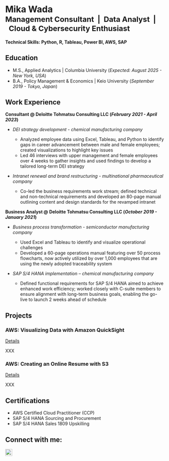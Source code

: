 # Mika Wada  </br><sub>Management Consultant&nbsp;&nbsp;|&nbsp;&nbsp;Data Analyst&nbsp;&nbsp;|&nbsp;&nbsp;Cloud & Cybersecurity Enthusiast</sub>

#### Technical Skills: Python, R, Tableau, Power BI, AWS, SAP

## Education						       		
- M.S., Applied Analytics	| Columbia University (_Expected: August 2025 - New York, USA_)	 			        		
- B.A., Policy Management & Economics | Keio University (_September 2019 - Tokyo, Japan_)

## Work Experience
**Consultant @ Deloitte Tohmatsu Consulting LLC (_February 2021 - April 2023_)**
- _DEI strategy development - chemical manufacturing company_
  - Analyzed employee data using Excel, Tableau, and Python to identify gaps in career advancement between male and female employees; created visualizations to highlight key issues
  - Led 46 interviews with upper management and female employees over 4 weeks to gather insights and used findings to develop a tailored long-term DEI strategy
 
- _Intranet renewal and brand restructuring - multinational pharmaceutical company_
  - Co-led the business requirements work stream; defined technical and non-technical requirements and developed an 80-page manual outlining content and design standards for the revamped intranet
    
**Business Analyst @ Deloitte Tohmatsu Consulting LLC (_October 2019 - January 2021_)**
- _Business process transformation - semiconductor manufacturing company_
  - Used Excel and Tableau to identify and visualize operational challenges
  - Developed a 60-page operations manual featuring over 50 process flowcharts, now actively utilized by over 1,000 employees that are using the newly adopted traceability system
 
- _SAP S/4 HANA implementation – chemical manufacturing company_
  - Defined functional requirements for SAP S/4 HANA aimed to achieve enhanced work efficiency; worked closely with C-suite members to ensure alignment with long-term business goals, enabling the go-live to launch 2 weeks ahead of schedule

## Projects
### AWS: Visualizing Data with Amazon QuickSight
[Details](https://www.mdpi.com/1424-8220/22/8/3048)

XXX

### AWS: Creating an Online Resume with S3
[Details](https://www.mdpi.com/1424-8220/22/11/4240)

XXX

## Certifications
- AWS Certified Cloud Practitioner (CCP)
- SAP S/4 HANA Sourcing and Procurement
- SAP S/4 HANA Sales 1809 Upskilling

## Connect with me:

[<img align="left" alt="JoshMadakor | LinkedIn" width="22px" src="https://cdn.jsdelivr.net/npm/simple-icons@v3/icons/linkedin.svg" />][linkedin]

[linkedin]: https://www.linkedin.com/in/mika-tina-wada/
